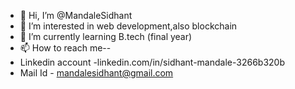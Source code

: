 - 👋 Hi, I’m @MandaleSidhant
- 👀 I’m interested in web development,also blockchain
- 🌱 I’m currently learning B.tech (final year)
- 📫 How to reach me--
- Linkedin account -linkedin.com/in/sidhant-mandale-3266b320b
- Mail Id - mandalesidhant@gmail.com

<!---
MandaleSidhant/MandaleSidhant is a ✨ special ✨ repository because its `README.md` (this file) appears on your GitHub profile.
You can click the Preview link to take a look at your changes.
--->
